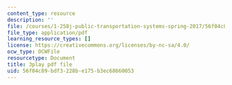 ```yaml
---
content_type: resource
description: ''
file: /courses/1-258j-public-transportation-systems-spring-2017/56f04c89bdf3228be175b3ec68660053_Wlz_17id1BM.pdf
file_type: application/pdf
learning_resource_types: []
license: https://creativecommons.org/licenses/by-nc-sa/4.0/
ocw_type: OCWFile
resourcetype: Document
title: 3play pdf file
uid: 56f04c89-bdf3-228b-e175-b3ec68660053
---
```

